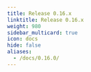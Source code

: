 ```yaml
---
title: Release 0.16.x
linktitle: Release 0.16.x
weight: 980
sidebar_multicard: true
icon: docs
hide: false
aliases:
  - /docs/0.16.0/
---
```


